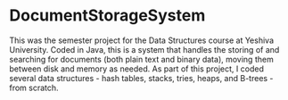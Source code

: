 # DocumentStorageSystem

This was the semester project for the Data Structures course at Yeshiva University. Coded in Java, this is a system that handles the storing of and searching for documents (both plain text and binary data), moving them between disk and memory as needed. As part of this project, I coded several data structures - hash tables, stacks, tries, heaps, and B-trees - from scratch.
